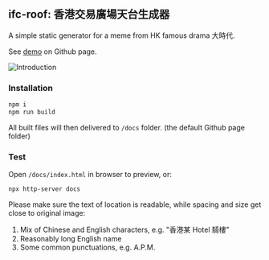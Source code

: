 ## ifc-roof: 香港交易廣場天台生成器

A simple static generator for a meme from HK famous drama 大時代.

See [demo](https://shawtim.github.io/ifc-roof/) on Github page.

![Introduction](https://shawtim.github.io/ifc-roof/intro.png)

### Installation

```bash
npm i
npm run build
```

All built files will then delivered to `/docs` folder. (the default Github page folder)

### Test

Open `/docs/index.html` in browser to preview, or:

```bash
npx http-server docs
```

Please make sure the text of location is readable, while spacing and size get close to original image:

1. Mix of Chinese and English characters, e.g. "香港某 Hotel 騎樓"
1. Reasonably long English name
1. Some common punctuations, e.g. A.P.M.
